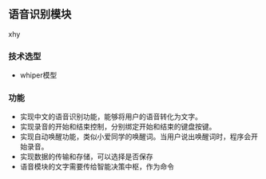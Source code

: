 ## 语音识别模块
xhy
### 技术选型
- whiper模型

### 功能

- 实现中文的语音识别功能，能够将用户的语音转化为文字。
- 实现录音的开始和结束控制，分别绑定开始和结束的键盘按键。
- 实现自动唤醒功能，类似小爱同学的唤醒词。当用户说出唤醒词时，程序会开始录音。
- 实现数据的传输和存储，可以选择是否保存
- 语音模块的文字需要传给智能决策中枢，作为命令
